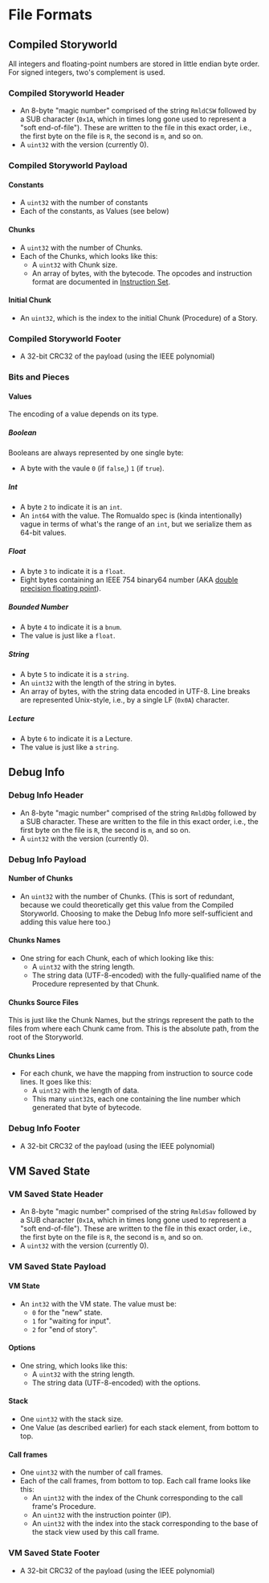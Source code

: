 # File Formats

## Compiled Storyworld

All integers and floating-point numbers are stored in little endian byte order.
For signed integers, two's complement is used.

### Compiled Storyworld Header

* An 8-byte "magic number" comprised of the string `RmldCSW` followed by a SUB
  character (`0x1A`, which in times long gone used to represent a "soft
  end-of-file"). These are written to the file in this exact order, i.e., the
  first byte on the file is `R`, the second is `m`, and so on.
* A `uint32` with the version (currently 0).

### Compiled Storyworld Payload

#### Constants

* A `uint32` with the number of constants
* Each of the constants, as Values (see below)

#### Chunks

* A `uint32` with the number of Chunks.
* Each of the Chunks, which looks like this:
    * A `uint32` with Chunk size.
    * An array of bytes, with the bytecode. The opcodes and instruction format
      are documented in [Instruction Set](instruction_set.md).

#### Initial Chunk

* An `uint32`, which is the index to the initial Chunk (Procedure) of a Story.

### Compiled Storyworld Footer

* A 32-bit CRC32 of the payload (using the IEEE polynomial)

### Bits and Pieces

#### Values

The encoding of a value depends on its type.

##### Boolean

Booleans are always represented by one single byte:

* A byte with the vaule `0` (if `false`,) `1` (if `true`).

##### Int

* A byte `2` to indicate it is an `int`.
* An `int64` with the value. The Romualdo spec is (kinda intentionally) vague in
  terms of what's the range of an `int`, but we serialize them as 64-bit values.

##### Float

* A byte `3` to indicate it is a `float`.
* Eight bytes containing an IEEE 754 binary64 number (AKA [double precision
  floating
  point](https://en.wikipedia.org/wiki/Double-precision_floating-point_format)).

##### Bounded Number

* A byte `4` to indicate it is a `bnum`.
* The value is just like a `float`.

##### String

* A byte `5` to indicate it is a `string`.
* An `uint32` with the length of the string in bytes.
* An array of bytes, with the string data encoded in UTF-8. Line breaks are
  represented Unix-style, i.e., by a single LF (`0x0A`) character.

##### Lecture

* A byte `6` to indicate it is a Lecture.
* The value is just like a `string`.

## Debug Info

### Debug Info Header

* An 8-byte "magic number" comprised of the string `RmldDbg` followed by a SUB
  character. These are written to the file in this exact order, i.e., the
  first byte on the file is `R`, the second is `m`, and so on.
* A `uint32` with the version (currently 0).

### Debug Info Payload

#### Number of Chunks

* An `uint32` with the number of Chunks. (This is sort of redundant, because we
  could theoretically get this value from the Compiled Storyworld. Choosing to
  make the Debug Info more self-sufficient and adding this value here too.)

#### Chunks Names

* One string for each Chunk, each of which looking like this:
    * A `uint32` with the string length.
    * The string data (UTF-8-encoded) with the fully-qualified name of the
      Procedure represented by that Chunk.

#### Chunks Source Files

This is just like the Chunk Names, but the strings represent the path to the
files from where each Chunk came from. This is the absolute path, from the root
of the Storyworld.

#### Chunks Lines

* For each chunk, we have the mapping from instruction to source code lines. It
  goes like this:
    * A `uint32` with the length of data.
    * This many `uint32`s, each one containing the line number which generated
      that byte of bytecode.

### Debug Info Footer

* A 32-bit CRC32 of the payload (using the IEEE polynomial)

## VM Saved State

### VM Saved State Header

* An 8-byte "magic number" comprised of the string `RmldSav` followed by a SUB
  character (`0x1A`, which in times long gone used to represent a "soft
  end-of-file"). These are written to the file in this exact order, i.e., the
  first byte on the file is `R`, the second is `m`, and so on.
* A `uint32` with the version (currently 0).

### VM Saved State Payload

#### VM State

* An `int32` with the VM state. The value must be:
    * `0` for the "new" state.
    * `1` for "waiting for input".
    * `2` for "end of story".

#### Options

* One string, which looks like this:
    * A `uint32` with the string length.
    * The string data (UTF-8-encoded) with the options.

#### Stack

* One `uint32` with the stack size.
* One Value (as described earlier) for each stack element, from bottom to top.

#### Call frames

* One `uint32` with the number of call frames.
* Each of the call frames, from bottom to top. Each call frame looks like this:
    * An `uint32` with the index of the Chunk corresponding to the call frame's Procedure.
    * An `uint32` with the instruction pointer (IP).
    * An `uint32` with the index into the stack corresponding to the base of the
      stack view used by this call frame.

### VM Saved State Footer

* A 32-bit CRC32 of the payload (using the IEEE polynomial)
